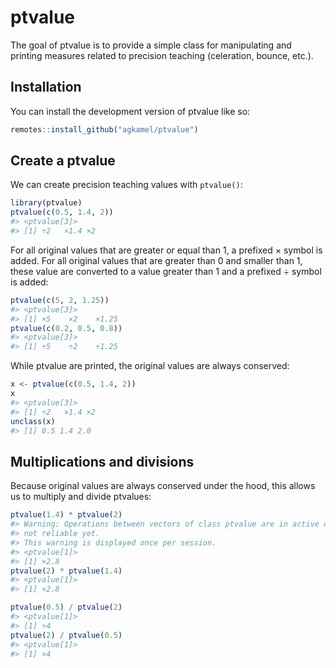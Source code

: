 
<!-- README.md is generated from README.Rmd. Please edit that file -->

# ptvalue

<!-- badges: start -->
<!-- badges: end -->

The goal of ptvalue is to provide a simple class for manipulating and
printing measures related to precision teaching (celeration, bounce,
etc.).

## Installation

You can install the development version of ptvalue like so:

``` r
remotes::install_github("agkamel/ptvalue")
```

## Create a ptvalue

We can create precision teaching values with `ptvalue()`:

``` r
library(ptvalue)
ptvalue(c(0.5, 1.4, 2))
#> <ptvalue[3]>
#> [1] ÷2   ×1.4 ×2
```

For all original values that are greater or equal than $1$, a prefixed
$\times$ symbol is added. For all original values that are greater than
$0$ and smaller than $1$, these value are converted to a value greater
than $1$ and a prefixed $\div$ symbol is added:

``` r
ptvalue(c(5, 2, 1.25))
#> <ptvalue[3]>
#> [1] ×5    ×2    ×1.25
ptvalue(c(0.2, 0.5, 0.8))
#> <ptvalue[3]>
#> [1] ÷5    ÷2    ÷1.25
```

While ptvalue are printed, the original values are always conserved:

``` r
x <- ptvalue(c(0.5, 1.4, 2))
x
#> <ptvalue[3]>
#> [1] ÷2   ×1.4 ×2
unclass(x)
#> [1] 0.5 1.4 2.0
```

## Multiplications and divisions

Because original values are always conserved under the hood, this allows
us to multiply and divide ptvalues:

``` r
ptvalue(1.4) * ptvalue(2)
#> Warning: Operations between vectors of class ptvalue are in active development and are
#> not reliable yet.
#> This warning is displayed once per session.
#> <ptvalue[1]>
#> [1] ×2.8
ptvalue(2) * ptvalue(1.4)
#> <ptvalue[1]>
#> [1] ×2.8

ptvalue(0.5) / ptvalue(2)
#> <ptvalue[1]>
#> [1] ÷4
ptvalue(2) / ptvalue(0.5)
#> <ptvalue[1]>
#> [1] ×4
```

